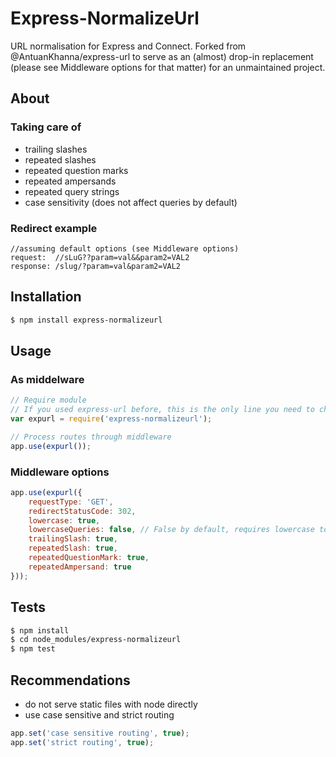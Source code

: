# Express-NormalizeUrl
URL normalisation for Express and Connect. Forked from @AntuanKhanna/express-url to serve as an (almost) drop-in replacement (please see Middleware options for that matter) for an unmaintained project.

## About

### Taking care of
* trailing slashes
* repeated slashes
* repeated question marks
* repeated ampersands
* repeated query strings
* case sensitivity (does not affect queries by default)

### Redirect example
```
//assuming default options (see Middleware options)
request:  //sLuG??param=val&&param2=VAL2
response: /slug/?param=val&param2=VAL2
```

## Installation
```sh
$ npm install express-normalizeurl
```

## Usage

### As middelware
```js
// Require module
// If you used express-url before, this is the only line you need to change
var expurl = require('express-normalizeurl');

// Process routes through middleware
app.use(expurl());
```

### Middleware options
```js
app.use(expurl({
    requestType: 'GET',
    redirectStatusCode: 302, 
    lowercase: true,
    lowercaseQueries: false, // False by default, requires lowercase to be set to true to work. If you want 100% compatibility with express-url, when lowercase is true, this also needs to be set true
    trailingSlash: true,
    repeatedSlash: true,
    repeatedQuestionMark: true,
    repeatedAmpersand: true
}));
```

## Tests

```sh
$ npm install
$ cd node_modules/express-normalizeurl
$ npm test
```

## Recommendations
* do not serve static files with node directly
* use case sensitive and strict routing

```js
app.set('case sensitive routing', true);
app.set('strict routing', true);
```
